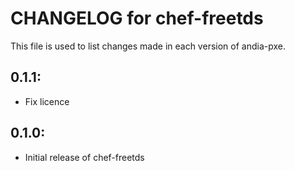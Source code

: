 # CHANGELOG for chef-freetds

This file is used to list changes made in each version of andia-pxe.

## 0.1.1:

* Fix licence

## 0.1.0:

* Initial release of chef-freetds